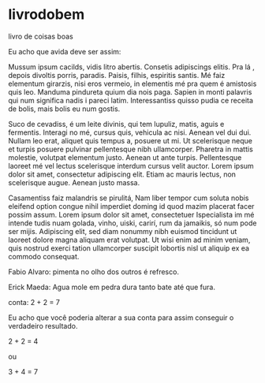 # livrodobem
livro de coisas boas

Eu acho que avida deve ser assim:

Mussum ipsum cacilds, vidis litro abertis. Consetis adipiscings elitis. Pra lá , depois divoltis porris, paradis. Paisis, filhis, espiritis santis. Mé faiz elementum girarzis, nisi eros vermeio, in elementis mé pra quem é amistosis quis leo. Manduma pindureta quium dia nois paga. Sapien in monti palavris qui num significa nadis i pareci latim. Interessantiss quisso pudia ce receita de bolis, mais bolis eu num gostis.

Suco de cevadiss, é um leite divinis, qui tem lupuliz, matis, aguis e fermentis. Interagi no mé, cursus quis, vehicula ac nisi. Aenean vel dui dui. Nullam leo erat, aliquet quis tempus a, posuere ut mi. Ut scelerisque neque et turpis posuere pulvinar pellentesque nibh ullamcorper. Pharetra in mattis molestie, volutpat elementum justo. Aenean ut ante turpis. Pellentesque laoreet mé vel lectus scelerisque interdum cursus velit auctor. Lorem ipsum dolor sit amet, consectetur adipiscing elit. Etiam ac mauris lectus, non scelerisque augue. Aenean justo massa.

Casamentiss faiz malandris se pirulitá, Nam liber tempor cum soluta nobis eleifend option congue nihil imperdiet doming id quod mazim placerat facer possim assum. Lorem ipsum dolor sit amet, consectetuer Ispecialista im mé intende tudis nuam golada, vinho, uiski, carirí, rum da jamaikis, só num pode ser mijis. Adipiscing elit, sed diam nonummy nibh euismod tincidunt ut laoreet dolore magna aliquam erat volutpat. Ut wisi enim ad minim veniam, quis nostrud exerci tation ullamcorper suscipit lobortis nisl ut aliquip ex ea commodo consequat.

Fabio Alvaro:
pimenta no olho dos outros é refresco.

<Aqui voce coloca o seu>
Erick Maeda:
Agua mole em pedra dura tanto bate até que fura.

conta:
2 + 2 = 7

Eu acho que você poderia alterar a sua conta para assim conseguir o verdadeiro resultado.

2 + 2 = 4

ou 

3 + 4 = 7

